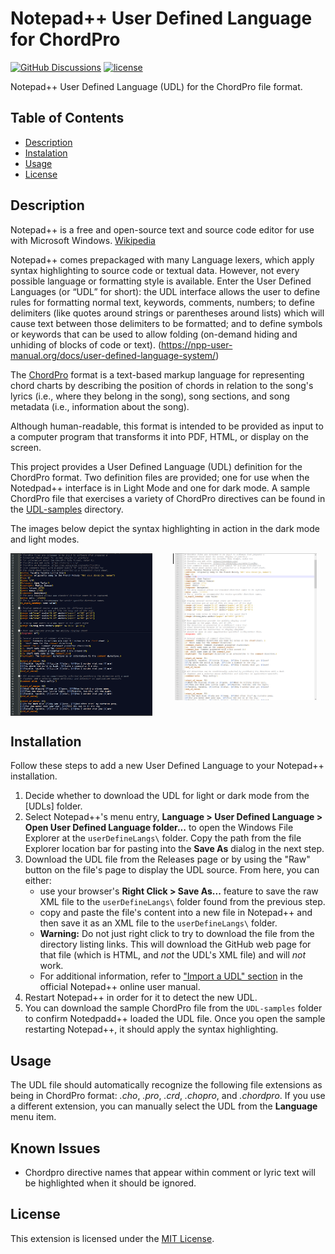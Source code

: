 # Notepad++ User Defined Language for ChordPro

[![GitHub Discussions](https://img.shields.io/github/discussions/mlos100/npp_udl_chordpro)](https://github.com/mlos100/npp_udl_chordpro/discussions)
[![license](https://img.shields.io/github/license/mlos100/npp_udl_chordpro.svg)](LICENSE)

Notepad++ User Defined Language (UDL) for the ChordPro file format.


## Table of Contents

- [Description](#description)
- [Instalation](#installation)
- [Usage](#usage)
- [License](#license)

## Description
Notepad++ is a free and open-source text and source code editor for use with Microsoft Windows. [Wikipedia](https://en.wikipedia.org/wiki/Notepad%2B%2B)

Notepad++ comes prepackaged with many Language lexers, which apply syntax highlighting to source code or textual data. However, not every possible language or formatting style is available. Enter the User Defined Languages (or “UDL” for short): the UDL interface allows the user to define rules for formatting normal text, keywords, comments, numbers; to define delimiters (like quotes around strings or parentheses around lists) which will cause text between those delimiters to be formatted; and to define symbols or keywords that can be used to allow folding (on-demand hiding and unhiding of blocks of code or text).
(https://npp-user-manual.org/docs/user-defined-language-system/)

The [ChordPro](https://www.chordpro.org/) format is a  text-based markup language for representing chord charts by describing the position of chords in relation to the song's lyrics (i.e., where they belong in the song), song sections, and song metadata (i.e., information about the song).

Although human-readable, this format is intended to be provided as input to a computer
program that transforms it into PDF, HTML, or display on the screen.


This project provides a User Defined Language (UDL) definition for the ChordPro format. 
Two definition files are provided; one for use when the Notedpad++ interface is in Light Mode and one for dark mode.
A sample ChordPro file that exercises a variety of ChordPro directives can be found in the [UDL-samples](UDL-samples/) directory.

The images below depict the syntax highlighting in action in the dark mode and light modes.
<p float="left">
    <img src="images/Chordpro-Dark_Warm-01.png" alt="Dark Mode" title="ChordPro Highlighting in Dark Mode" width="45%" valign="top"/> 
    &nbsp;&nbsp;&nbsp;&nbsp;&nbsp;&nbsp;
    |<img src="images/Chordpro-Light_Warm-01.png" alt="Light Mode" title="ChordPro Highlighting in Light Mode" width="45%" valign="top"/> 
</p>


## Installation
Follow these steps to add a new User Defined Language to your Notepad++ installation.

1. Decide whether to download the UDL for light or dark mode from the [UDLs] folder.
2. Select Notepad++'s menu entry, **Language > User Defined Language > Open User Defined Language folder...** to open the Windows File Explorer at the `userDefineLangs\` folder.
Copy the path from the file Explorer location bar for pasting into the **Save As** dialog in the next step.
3. Download the UDL file  from the Releases page or by using the "Raw" button on the file's page to display the UDL source. From here, you can either:
    - use your browser's **Right Click > Save As...** feature to save the raw XML file to the `userDefineLangs\` folder found from the previous step.
    - copy and paste the file's content into a new file in Notepad++ and then save it as an XML file to the `userDefineLangs\` folder.
   - **Warning:** Do not just right click to try to download the file from the directory listing links. This will download the GitHub web page for that file (which is HTML, and _not_ the UDL's XML file) and will _not_ work.
   - For additional information, refer to ["Import a UDL" section](https://npp-user-manual.org/docs/user-defined-language-system/#import-a-udl) in the official Notepad++ online user manual.
4. Restart Notepad++ in order for it to detect the new UDL.
5. You can download the sample ChordPro file from the `UDL-samples` folder to confirm Notedpadd++ loaded the UDL file. Once you open the sample restarting Notepad++, it should apply the syntax highlighting.



## Usage
The UDL file should automatically recognize the following file extensions as being in ChordPro format: _.cho_, _.pro_, _.crd_, _.chopro_, and _.chordpro_.
If you use a different extension, you can manually select the UDL from the **Language** menu item.

## Known Issues

- Chordpro directive names that appear within comment or lyric text will be highlighted when it should be ignored.

## License

This extension is licensed under the [MIT License](LICENSE).
